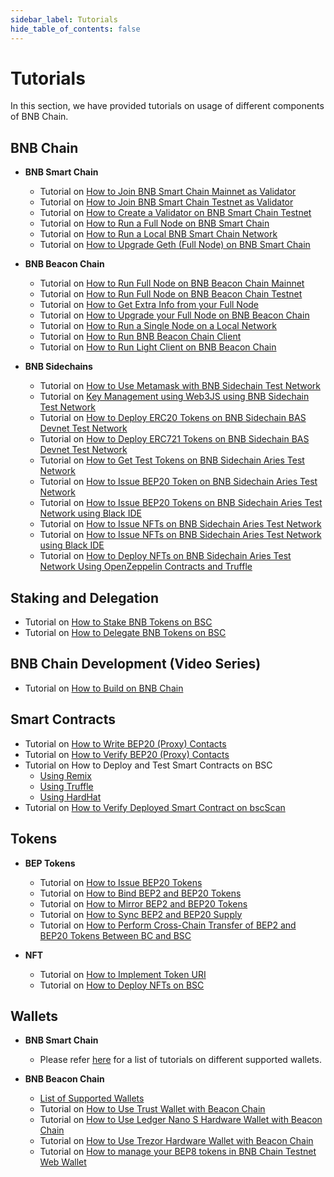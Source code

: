 ```yaml
---
sidebar_label: Tutorials
hide_table_of_contents: false
---
```


# Tutorials
In this section, we have provided tutorials on usage of different components of BNB Chain.

## BNB Chain 

- **BNB Smart Chain**
  * Tutorial on [How to Join BNB Smart Chain Mainnet as Validator](validator/guideline-mainnet.md)
  * Tutorial on [How to Join BNB Smart Chain Testnet as Validator](validator/guideline-testnet.md)
  * Tutorial on [How to Create a Validator on BNB Smart Chain Testnet](validator/testnet.md)
  * Tutorial on [How to Run a Full Node on BNB Smart Chain](validator/fullnode.md)
  * Tutorial on [How to Run a Local BNB Smart Chain Network](local.md)
  * Tutorial on [How to Upgrade Geth (Full Node) on BNB Smart Chain](validator/upgrade-fullnode.md)

- **BNB Beacon Chain**
  * Tutorial on [How to Run Full Node on BNB Beacon Chain Mainnet](beaconchain/develop/node/join-mainnet.md)
  * Tutorial on [How to Run Full Node on BNB Beacon Chain Testnet](beaconchain/develop/node/join-testnet.md)
  * Tutorial on [How to Get Extra Info from your Full Node](beaconchain/develop/node/extra-info.md)
  * Tutorial on [How to Upgrade your Full Node on BNB Beacon Chain](beaconchain/develop/node/upgrade.md)
  * Tutorial on [How to Run a Single Node on a Local Network](beaconchain/develop/node/local-network)
  * Tutorial on [How to Run BNB Beacon Chain Client](beaconchain/develop/api-reference/cli.md)
  * Tutorial on [How to Run Light Client on BNB Beacon Chain](beaconchain/light-client.md)

- **BNB Sidechains**
  * Tutorial on [How to Use Metamask with BNB Sidechain Test Network](https://docs.nodereal.io/nodereal/bas/wallet/use-metamask-for-bas)
  * Tutorial on [Key Management using Web3JS using BNB Sidechain Test Network](https://docs.nodereal.io/nodereal/bas/wallet/key-management)
  * Tutorial on [How to Deploy ERC20 Tokens on BNB Sidechain BAS Devnet Test Network](https://www.ankr.com/docs/build-blockchain/bas/how-to-launch/deploy-erc20-token)
  * Tutorial on [How to Deploy ERC721 Tokens on BNB Sidechain BAS Devnet Test Network](https://www.ankr.com/docs/build-blockchain/bas/how-to-launch/deploy-erc721-token)
  * Tutorial on [How to Get Test Tokens on BNB Sidechain Aries Test Network](https://docs.nodereal.io/nodereal/bas/build-on-bas/get-token-from-bas-aries-testnet)
  * Tutorial on [How to Issue BEP20 Token on BNB Sidechain Aries Test Network](https://docs.nodereal.io/nodereal/bas/build-on-bas/issue-bep20-tokens)
  * Tutorial on [How to Issue BEP20 Tokens on BNB Sidechain Aries Test Network using Black IDE](https://blog.nodereal.io/en/how-to-issue-fungible-bep20tokens-on-bas-aries-testnet-using-black-ide/)
  * Tutorial on [How to Issue NFTs on BNB Sidechain Aries Test Network](https://blog.nodereal.io/en/issuing-nft-erc-721-1155-on-bas-testnet/)
  * Tutorial on [How to Issue NFTs on BNB Sidechain Aries Test Network using Black IDE](https://blog.nodereal.io/en/how-to-issue-nft-on-bsc-bas-aries-testnetusing-the-black-ide/) 
  * Tutorial on [How to Deploy NFTs on BNB Sidechain Aries Test Network Using OpenZeppelin Contracts and Truffle](https://docs.nodereal.io/nodereal/bas/build-on-bas/deploy-nft-on-bas)

## Staking and Delegation
- Tutorial on [How to Stake BNB Tokens on BSC](staking-with-ext-wallet.md)
- Tutorial on [How to Delegate BNB Tokens on BSC](del-guide.md)
  
## BNB Chain Development (Video Series)
- Tutorial on [How to Build on BNB Chain](https://www.youtube.com/watch?v=TsraNMHENIE&list=PLD2Yls_M04XPTdEBGmTu6A-atFn3_mmCZ)

## Smart Contracts
- Tutorial on [How to Write BEP20 (Proxy) Contacts](proxy.md)
- Tutorial on [How to Verify BEP20 (Proxy) Contacts](verify-proxy.md)
- Tutorial on How to Deploy and Test Smart Contracts on BSC
    * [Using Remix](remix.md)
    * [Using Truffle](truffle-new.md)
    * [Using HardHat](hardhat-new.md)
- Tutorial on [How to Verify Deployed Smart Contract on bscScan](verify.md)

## Tokens
- **BEP Tokens**
  * Tutorial on [How to Issue BEP20 Tokens](issue-BEP20.md)
  * Tutorial on [How to Bind BEP2 and BEP20 Tokens](bind-tokens.md)
  * Tutorial on [How to Mirror BEP2 and BEP20 Tokens](mirror.md)
  * Tutorial on [How to Sync BEP2 and BEP20 Supply](sync.md)
  * Tutorial on [How to Perform Cross-Chain Transfer of BEP2 and BEP20 Tokens Between BC and BSC](cross-chain-transfer.md)

- **NFT**
  * Tutorial on [How to Implement Token URI](develop/../nft-metadata-standard.md)
  * Tutorial on [How to Deploy NFTs on BSC](ERC721.md)

## Wallets
- **BNB Smart Chain**
  * Please refer [here](wallets/wallet-tutorial-overview.md) for a list of tutorials on different supported wallets.

- **BNB Beacon Chain**
  * [List of Supported Wallets](beaconchain/wallets)
  * Tutorial on [How to Use Trust Wallet with Beacon Chain](beaconchain/wallet/tutorial/how-to-create-a-wallet-on-trustwallet)
  * Tutorial on [How to Use Ledger Nano S Hardware Wallet with Beacon Chain](beaconchain/wallet/tutorial/ledger-nano-s-usage-guide)
  * Tutorial on [How to Use Trezor Hardware Wallet with Beacon Chain](beaconchain/wallet/tutorial/trezor-model-t-user-guide)
  * Tutorial on [How to manage your BEP8 tokens in BNB Chain Testnet Web Wallet](beaconchain/wallet/tutorial/bep8)

